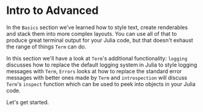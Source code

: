 # Intro to Advanced

In the `Basics` section we've learned how to style text, create renderables and stack them into more complex layouts. You can use all of that to produce great terminal output for your Julia code, but that doesn't exhaust the range of things `Term` can do. 

In this section we'll have a look at `Term`'s additional functionality: `logging` discusses how to replace the default logging system in Julia to style logging messages with `Term`, `Errors` looks at how to replace the standard error messages with better ones made by `Term` and `introspection` will discuss `Term`'s `inspect` function which can be used to peek into objects in your Julia code.

Let's get started.
